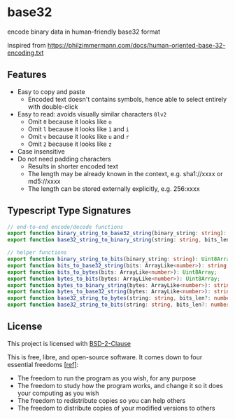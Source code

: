 # base32

encode binary data in human-friendly base32 format

Inspired from https://philzimmermann.com/docs/human-oriented-base-32-encoding.txt

## Features
- Easy to copy and paste
  - Encoded text doesn't contains symbols, hence able to select entirely with double-click
- Easy to read: avoids visually similar characters `0lv2`
  - Omit `0` because it looks like `o`
  - Omit `l` because it looks like `1` and `i`
  - Omit `v` because it looks like `u` and `r`
  - Omit `2` because it looks like `z`
- Case insensitive
- Do not need padding characters
  - Results in shorter encoded text
  - The length may be already known in the context, e.g. sha1://xxxx or md5://xxxx
  - The length can be stored externally explicitly, e.g. 256:xxxx


## Typescript Type Signatures
```typescript
// end-to-end encode/decode functions
export function binary_string_to_base32_string(binary_string: string): string;
export function base32_string_to_binary_string(string: string, bits_len?: number): string;

// helper functions
export function binary_string_to_bits(binary_string: string): Uint8Array;
export function bits_to_base32_string(bits: ArrayLike<number>): string;
export function bits_to_bytes(bits: ArrayLike<number>): Uint8Array;
export function bytes_to_bits(bytes: ArrayLike<number>): Uint8Array;
export function bytes_to_binary_string(bytes: ArrayLike<number>): string;
export function bytes_to_base32_string(bytes: ArrayLike<number>): string;
export function base32_string_to_bytes(string: string, bits_len?: number): Uint8Array;
export function base32_string_to_bits(string: string, bits_len?: number): Uint8Array;
```

## License

This project is licensed with [BSD-2-Clause](./LICENSE)

This is free, libre, and open-source software. It comes down to four essential freedoms [[ref]](https://seirdy.one/2021/01/27/whatsapp-and-the-domestication-of-users.html#fnref:2):

- The freedom to run the program as you wish, for any purpose
- The freedom to study how the program works, and change it so it does your computing as you wish
- The freedom to redistribute copies so you can help others
- The freedom to distribute copies of your modified versions to others
